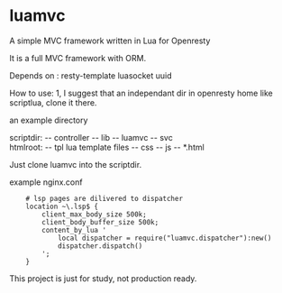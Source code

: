 luamvc
======


A simple MVC framework written in Lua for Openresty

It is a full MVC framework with ORM. 

Depends on :
  resty-template
  luasocket
  uuid

  
How to use:
  1, I suggest that an independant dir in openresty home like scriptlua, clone it there.



an example directory

scriptdir:
          -- controller
          -- lib
          -- luamvc
          -- svc      
htmlroot:
          -- tpl        lua template files
          -- css
          -- js
          -- *.html
         
Just clone luamvc into the scriptdir.



example nginx.conf 

        # lsp pages are dilivered to dispatcher
        location ~\.lsp$ {
            client_max_body_size 500k;
            client_body_buffer_size 500k;
            content_by_lua '
                local dispatcher = require("luamvc.dispatcher"):new()
                dispatcher.dispatch()
            ';
        }



This project is just for study, not production ready. 
